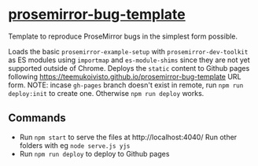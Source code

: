 # [prosemirror-bug-template](https://teemukoivisto.github.io/prosemirror-bug-template/)

Template to reproduce ProseMirror bugs in the simplest form possible.

Loads the basic `prosemirror-example-setup` with `prosemirror-dev-toolkit` as ES modules using `importmap` and `es-module-shims` since they are not yet supported outside of Chrome. Deploys the `static` content to Github pages following https://teemukoivisto.github.io/prosemirror-bug-template URL form. NOTE: incase `gh-pages` branch doesn't exist in remote, run `npm run deploy:init` to create one. Otherwise `npm run deploy` works.

## Commands

- Run `npm start` to serve the files at http://localhost:4040/ Run other folders with eg `node serve.js yjs`
- Run `npm run deploy` to deploy to Github pages